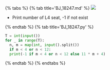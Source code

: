 {% tabs %}
{% tab title='BJ_18247.md' %}
![](images/20210304_193855.png)
* Print number of L4 seat, -1 if not exist

{% endtab %}
{% tab title='BJ_18247.py' %}

```py
T = int(input())
for _ in range(T):
  n, m = map(int, input().split())
  if m < 4 or n < 12:
  print(-1 if m < 4 or n < 12 else 11 * m + 4)
```

{% endtab %}
{% endtabs %}